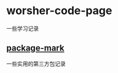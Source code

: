 # worsher-code-page
一些学习记录

## [package-mark]("https://worsher.github.io/code-package-mark/package-mark")
一些实用的第三方包记录
